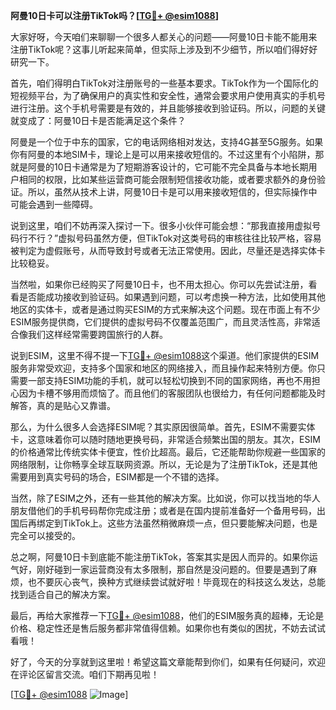 **阿曼10日卡可以注册TikTok吗？[[TG💪+ @esim1088](https://t.me/s/esim1088)]**

大家好呀，今天咱们来聊聊一个很多人都关心的问题——阿曼10日卡能不能用来注册TikTok呢？这事儿听起来简单，但实际上涉及到不少细节，所以咱们得好好研究一下。

首先，咱们得明白TikTok对注册账号的一些基本要求。TikTok作为一个国际化的短视频平台，为了确保用户的真实性和安全性，通常会要求用户使用真实的手机号进行注册。这个手机号需要是有效的，并且能够接收到验证码。所以，问题的关键就变成了：阿曼10日卡是否能满足这个条件？

阿曼是一个位于中东的国家，它的电话网络相对发达，支持4G甚至5G服务。如果你有阿曼的本地SIM卡，理论上是可以用来接收短信的。不过这里有个小陷阱，那就是阿曼的10日卡通常是为了短期游客设计的，它可能不完全具备与本地长期用户相同的权限，比如某些运营商可能会限制短信接收功能，或者要求额外的身份验证。所以，虽然从技术上讲，阿曼10日卡是可以用来接收短信的，但实际操作中可能会遇到一些障碍。

说到这里，咱们不妨再深入探讨一下。很多小伙伴可能会想：“那我直接用虚拟号码行不行？”虚拟号码虽然方便，但TikTok对这类号码的审核往往比较严格，容易被判定为虚假账号，从而导致封号或者无法正常使用。因此，尽量还是选择实体卡比较稳妥。

当然啦，如果你已经购买了阿曼10日卡，也不用太担心。你可以先尝试注册，看看是否能成功接收到验证码。如果遇到问题，可以考虑换一种方法，比如使用其他地区的实体卡，或者是通过购买ESIM的方式来解决这个问题。现在市面上有不少ESIM服务提供商，它们提供的虚拟号码不仅覆盖范围广，而且灵活性高，非常适合像我们这样经常需要跨国旅行的人群。

说到ESIM，这里不得不提一下[TG💪+ @esim1088](https://t.me/s/esim1088)这个渠道。他们家提供的ESIM服务非常受欢迎，支持多个国家和地区的网络接入，而且操作起来特别方便。你只需要一部支持ESIM功能的手机，就可以轻松切换到不同的国家网络，再也不用担心因为卡槽不够用而烦恼了。而且他们的客服团队也很给力，有任何问题都能及时解答，真的是贴心又靠谱。

那么，为什么很多人会选择ESIM呢？其实原因很简单。首先，ESIM不需要实体卡，这意味着你可以随时随地更换号码，非常适合频繁出国的朋友。其次，ESIM的价格通常比传统实体卡便宜，性价比超高。最后，它还能帮助你规避一些国家的网络限制，让你畅享全球互联网资源。所以，无论是为了注册TikTok，还是其他需要用到真实号码的场合，ESIM都是一个不错的选择。

当然，除了ESIM之外，还有一些其他的解决方案。比如说，你可以找当地的华人朋友借他们的手机号码帮你完成注册；或者是在国内提前准备好一个备用号码，出国后再绑定到TikTok上。这些方法虽然稍微麻烦一点，但只要能解决问题，也是完全可以接受的。

总之啊，阿曼10日卡到底能不能注册TikTok，答案其实是因人而异的。如果你运气好，刚好碰到一家运营商没有太多限制，那自然是没问题的。但要是遇到了麻烦，也不要灰心丧气，换种方式继续尝试就好啦！毕竟现在的科技这么发达，总能找到适合自己的解决方案。

最后，再给大家推荐一下[TG💪+ @esim1088](https://t.me/s/esim1088)，他们的ESIM服务真的超棒，无论是价格、稳定性还是售后服务都非常值得信赖。如果你也有类似的困扰，不妨去试试看哦！

好了，今天的分享就到这里啦！希望这篇文章能帮到你们，如果有任何疑问，欢迎在评论区留言交流。咱们下期再见啦！

[[TG💪+ @esim1088](https://t.me/s/esim1088) ![Image](https://i.postimg.cc/4NQfJmqS/Snipaste-2025-05-13-00-14-12.png)]